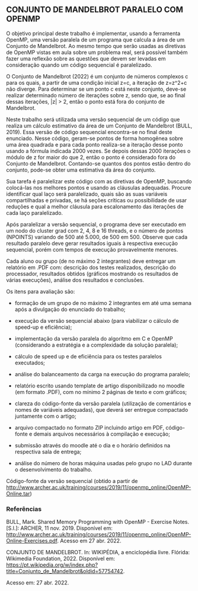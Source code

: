 ## CONJUNTO DE MANDELBROT PARALELO COM OPENMP

O objetivo principal deste trabalho é implementar, usando a ferramenta OpenMP, uma versão paralela de um programa que 
calcula a área de um Conjunto de Mandelbrot. Ao mesmo tempo que serão usadas as diretivas de OpenMP vistas em aula 
sobre um problema real, será possível também fazer uma reflexão sobre as questões que devem ser levadas em consideração 
quando um código sequencial é paralelizado.

O Conjunto de Mandelbrot (2022) é um conjunto de números complexos c para os quais, a partir de uma condição inicial 
z=c, a iteração de z=z^2+c não diverge. Para determinar se um ponto c está neste conjunto, deve-se realizar determinado 
número de iterações sobre z, sendo que, se ao final dessas iterações, |z| > 2, então o ponto está fora do conjunto de 
Mandelbrot.

Neste trabalho será utilizada uma versão sequencial de um código que realiza um cálculo estimativo da área de um 
Conjunto de Mandelbrot (BULL, 2019). Essa versão de código sequencial encontra-se no final deste enunciado. 
Nesse código, geram-se pontos de forma homogênea sobre uma área quadrada e para cada ponto realiza-se a iteração desse 
ponto usando a fórmula indicada 2000 vezes. Se depois dessas 2000 iterações o módulo de z for maior do que 2, então 
o ponto é considerado fora do Conjunto de Mandelbrot. Contando-se quantos dos pontos estão dentro do conjunto, pode-se 
obter uma estimativa da área do conjunto.

Sua tarefa é paralelizar este código com as diretivas de OpenMP, buscando colocá-las nos melhores pontos e usando as 
cláusulas adequadas. Procure identificar qual laço será paralelizado, quais são as suas variáveis compartilhadas e 
privadas, se há seções críticas ou possibilidade de usar reduções e qual a melhor cláusula para escalonamento 
das iterações de cada laço paralelizado.

Após paralelizar a versão sequencial, o programa deve ser executado em um nodo do cluster grad com 2, 4, 8 e 16 
threads, e o número de pontos (NPOINTS) variando de 500 até 5.000, de 500 em 500. Observe que cada resultado paralelo 
deve gerar resultados iguais à respectiva execução sequencial, porém com tempos de execução provavelmente menores.

Cada aluno ou grupo (de no máximo 2 integrantes) deve entregar um relatório em .PDF com: descrição dos testes 
realizados, descrição do processador, resultados obtidos (gráficos mostrando os resultados de várias execuções), 
análise dos resultados e conclusões.

Os itens para avaliação são:
- formação de um grupo de no máximo 2 integrantes em até uma semana após a divulgação do enunciado do trabalho;

- execução da versão sequencial abaixo (para viabilizar o cálculo de speed-up e eficiência);

- implementação da versão paralela do algoritmo em C e OpenMP (considerando a estratégia e a 
  complexidade da solução paralela);

- cálculo de speed up e de eficiência para os testes paralelos executados;

- análise do balanceamento da carga na execução do programa paralelo;

- relatório escrito usando template de artigo disponibilizado no moodle (em formato .PDF), com no mínimo 
  2 páginas de texto e com gráficos;

- clareza do código-fonte da versão paralela (utilização de comentários e nomes de variáveis adequadas), 
  que deverá ser entregue compactado juntamente com o artigo;

- arquivo compactado no formato ZIP incluindo artigo em PDF, código-fonte e demais arquivos necessários 
  à compilação e execução;

- submissão através do moodle até o dia e o horário definidos na respectiva sala de entrega;

- análise do número de horas máquina usadas pelo grupo no LAD durante o desenvolvimento do trabalho.


Código-fonte da versão sequencial (obtido a partir de 
http://www.archer.ac.uk/training/courses/2019/11/openmp_online/OpenMP-Online.tar)



### Referências

BULL, Mark. Shared Memory Programming with OpenMP - Exercise Notes. [S.l.]: ARCHER, 11 nov. 2019. 
Disponível em: <http://www.archer.ac.uk/training/courses/2019/11/openmp_online/OpenMP-Online-Exercises.pdf>. 
Acesso em 27 abr. 2022.

CONJUNTO DE MANDELBROT. In: WIKIPÉDIA, a enciclopédia livre. Flórida: Wikimedia Foundation, 2022. 
Disponível em: <https://pt.wikipedia.org/w/index.php?title=Conjunto_de_Mandelbrot&oldid=57754742>. 

Acesso em: 27 abr. 2022.
